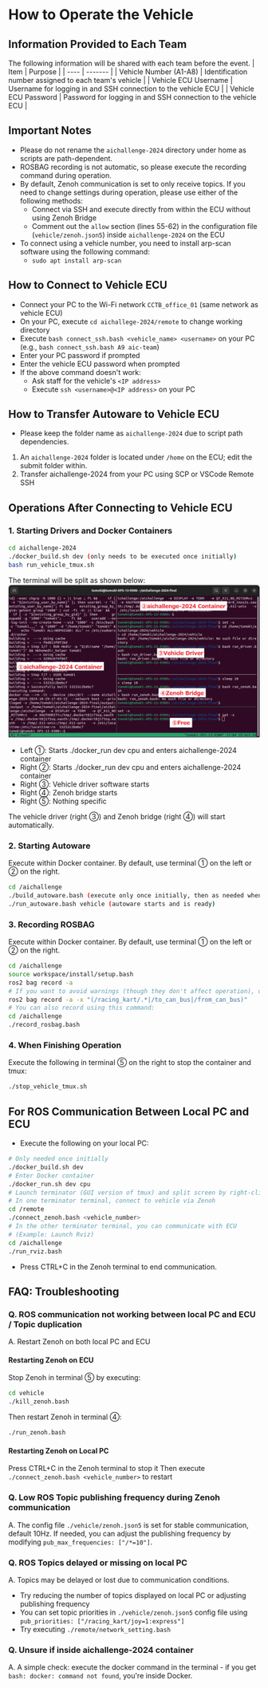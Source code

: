 # How to Operate the Vehicle

## Information Provided to Each Team

The following information will be shared with each team before the event.
| Item | Purpose |
| ---- | ------- |
| Vehicle Number (A1-A8) | Identification number assigned to each team's vehicle |
| Vehicle ECU Username | Username for logging in and SSH connection to the vehicle ECU |
| Vehicle ECU Password | Password for logging in and SSH connection to the vehicle ECU |

## Important Notes

- Please do not rename the `aichallenge-2024` directory under home as scripts are path-dependent.
- ROSBAG recording is not automatic, so please execute the recording command during operation.
- By default, Zenoh communication is set to only receive topics. If you need to change settings during operation, please use either of the following methods:
    - Connect via SSH and execute directly from within the ECU without using Zenoh Bridge
    - Comment out the `allow` section (lines 55-62) in the configuration file (`vehicle/zenoh.json5`) inside `aichallenge-2024` on the ECU
- To connect using a vehicle number, you need to install arp-scan software using the following command:
    - `sudo apt install arp-scan`

## How to Connect to Vehicle ECU

- Connect your PC to the Wi-Fi network `CCTB_office_01` (same network as vehicle ECU)
- On your PC, execute `cd aichallege-2024/remote` to change working directory
- Execute `bash connect_ssh.bash <vehicle_name> <username>` on your PC (e.g., `bash connect_ssh.bash A9 aic-team`)
- Enter your PC password if prompted
- Enter the vehicle ECU password when prompted
- If the above command doesn't work:
    - Ask staff for the vehicle's `<IP address>`
    - Execute `ssh <username>@<IP address>` on your PC

## How to Transfer Autoware to Vehicle ECU

- Please keep the folder name as `aichallenge-2024` due to script path dependencies.

1. An `aichallenge-2024` folder is located under `/home` on the ECU; edit the submit folder within.
2. Transfer aichallenge-2024 from your PC using SCP or VSCode Remote SSH

## Operations After Connecting to Vehicle ECU

### 1. Starting Drivers and Docker Containers

```bash
cd aichallenge-2024
./docker_build.sh dev (only needs to be executed once initially)
bash run_vehicle_tmux.sh
```

The terminal will be split as shown below:
![tmux-image](./images/tmux.png)

- Left ①: Starts ./docker_run dev cpu and enters aichallenge-2024 container
- Right ②: Starts ./docker_run dev cpu and enters aichallenge-2024 container
- Right ③: Vehicle driver software starts
- Right ④: Zenoh bridge starts
- Right ⑤: Nothing specific

The vehicle driver (right ③) and Zenoh bridge (right ④) will start automatically.

### 2. Starting Autoware

Execute within Docker container. By default, use terminal ① on the left or ② on the right.

```bash
cd /aichallenge
./build_autoware.bash (execute only once initially, then as needed when making changes that require rebuilding)
./run_autoware.bash vehicle (autoware starts and is ready)
```

### 3. Recording ROSBAG

Execute within Docker container. By default, use terminal ① on the left or ② on the right.

```bash
cd /aichallenge
source workspace/install/setup.bash
ros2 bag record -a
# If you want to avoid warnings (though they don't affect operation), use this alternative command:
ros2 bag record -a -x "(/racing_kart/.*|/to_can_bus|/from_can_bus)"
# You can also record using this command:
cd /aichallenge
./record_rosbag.bash
```

### 4. When Finishing Operation

Execute the following in terminal ⑤ on the right to stop the container and tmux:

```bash
./stop_vehicle_tmux.sh
```

## For ROS Communication Between Local PC and ECU

- Execute the following on your local PC:

```bash
# Only needed once initially
./docker_build.sh dev
# Enter Docker container
./docker_run.sh dev cpu
# Launch terminator (GUI version of tmux) and split screen by right-clicking
# In one terminator terminal, connect to vehicle via Zenoh
cd /remote
./connect_zenoh.bash <vehicle_number>
# In the other terminator terminal, you can communicate with ECU
# (Example: Launch Rviz)
cd /aichallenge
./run_rviz.bash
```

- Press CTRL+C in the Zenoh terminal to end communication.

## FAQ: Troubleshooting

### Q. ROS communication not working between local PC and ECU / Topic duplication

A. Restart Zenoh on both local PC and ECU

#### Restarting Zenoh on ECU

Stop Zenoh in terminal ⑤ by executing:

```bash
cd vehicle
./kill_zenoh.bash
```

Then restart Zenoh in terminal ④:

```bash
./run_zenoh.bash
```

#### Restarting Zenoh on Local PC

Press CTRL+C in the Zenoh terminal to stop it
Then execute `./connect_zenoh.bash <vehicle_number>` to restart

### Q. Low ROS Topic publishing frequency during Zenoh communication

A. The config file `./vehicle/zenoh.json5` is set for stable communication, default 10Hz.
If needed, you can adjust the publishing frequency by modifying `pub_max_frequencies: ["/*=10"]`.

### Q. ROS Topics delayed or missing on local PC

A. Topics may be delayed or lost due to communication conditions.

- Try reducing the number of topics displayed on local PC or adjusting publishing frequency
- You can set topic priorities in `./vehicle/zenoh.json5` config file using `pub_priorities: ["/racing_kart/joy=1:express"]`
- Try executing `./remote/network_setting.bash`

### Q. Unsure if inside aichallenge-2024 container

A. A simple check: execute the docker command in the terminal - if you get `bash: docker: command not found`, you're inside Docker.
